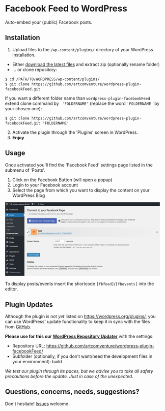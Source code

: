 # Facebook Feed to WordPress

Auto-embed your (public) Facebook posts.

## Installation

1. Upload files to the `/wp-content/plugins/` directory of your WordPress installation.
  * Either [download the latest files](https://github.com/artcomventure/wordpress-plugin-facebookFeed/archive/master.zip) and extract zip (optionally rename folder)
  * ... or clone repository:
  ```
  $ cd /PATH/TO/WORDPRESS/wp-content/plugins/
  $ git clone https://github.com/artcomventure/wordpress-plugin-facebookFeed.git
  ```
  If you want a different folder name than `wordpress-plugin-facebookFeed` extend clone command by ` 'FOLDERNAME'` (replace the word `'FOLDERNAME'` by your chosen one):
  ```
  $ git clone https://github.com/artcomventure/wordpress-plugin-facebookFeed.git 'FOLDERNAME'
  ```
2. Activate the plugin through the 'Plugins' screen in WordPress.
3. **Enjoy**

## Usage

Once activated you'll find the 'Facebook Feed' settings page listed in the submenu of 'Posts'.

1. Click on the Facebook Button (will open a popup)
2. Login to your Facebook account
3. Select the page from which you want to display the content on your WordPress Blog

![image](assets/screenshot-1.jpg)

To display posts/events insert the shortcode `[fbfeed]`/`[fbevents]` into the editor.

## Plugin Updates

Although the plugin is not _yet_ listed on https://wordpress.org/plugins/, you can use WordPress' update functionality to keep it in sync with the files from [GitHub](https://github.com/artcomventure/wordpress-plugin-facebookFeed).

**Please use for this our [WordPress Repository Updater](https://github.com/artcomventure/wordpress-plugin-repoUpdater)** with the settings:

* Repository URL: https://github.com/artcomventure/wordpress-plugin-facebookFeed/
* Subfolder (optionally, if you don't want/need the development files in your environment): build

_We test our plugin through its paces, but we advise you to take all safety precautions before the update. Just in case of the unexpected._

## Questions, concerns, needs, suggestions?

Don't hesitate! [Issues](https://github.com/artcomventure/wordpress-plugin-facebookFeed/issues) welcome.